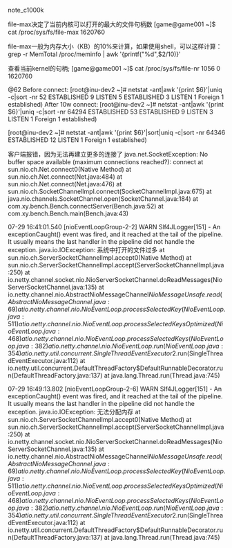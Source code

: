 note_c1000k

file-max决定了当前内核可以打开的最大的文件句柄数
[game@game001 ~]$ cat /proc/sys/fs/file-max
1620760

file-max一般为内存大小（KB）的10%来计算，如果使用shell，可以这样计算：
grep -r MemTotal /proc/meminfo | awk '{printf("%d",$2/10)}'

查看当前kernel的句柄;
[game@game001 ~]$ cat /proc/sys/fs/file-nr
1056	0	1620760

@62
Before connect:
[root@inu-dev2 ~]# netstat -ant|awk '{print $6}'|uniq -c|sort -nr
     52 ESTABLISHED
      9 LISTEN
      5 ESTABLISHED
      3 LISTEN
      1 Foreign
      1 established)
After 10w connect:
[root@inu-dev2 ~]# netstat -ant|awk '{print $6}'|uniq -c|sort -nr
  64294 ESTABLISHED
     53 ESTABLISHED
      9 LISTEN
      3 LISTEN
      1 Foreign
      1 established)

[root@inu-dev2 ~]# netstat -ant|awk '{print $6}'|sort|uniq -c|sort -nr
  64346 ESTABLISHED
     12 LISTEN
      1 Foreign
      1 established)

客户端报错，因为无法再建立更多的连接了
java.net.SocketException: No buffer space available (maximum connections reached?): connect
	at sun.nio.ch.Net.connect0(Native Method)
	at sun.nio.ch.Net.connect(Net.java:484)
	at sun.nio.ch.Net.connect(Net.java:476)
	at sun.nio.ch.SocketChannelImpl.connect(SocketChannelImpl.java:675)
	at java.nio.channels.SocketChannel.open(SocketChannel.java:184)
	at com.xy.bench.Bench.connectServer(Bench.java:52)
	at com.xy.bench.Bench.main(Bench.java:43)

07-29 16:41:01.540 [nioEventLoopGroup-2-2] WARN  Slf4JLogger[151] - An exceptionCaught() event was fired, and it reached at the tail of the pipeline. It usually means the last handler in the pipeline did not handle the exception.
java.io.IOException: 系统中打开的文件过多
  at sun.nio.ch.ServerSocketChannelImpl.accept0(Native Method)
  at sun.nio.ch.ServerSocketChannelImpl.accept(ServerSocketChannelImpl.java:250)
  at io.netty.channel.socket.nio.NioServerSocketChannel.doReadMessages(NioServerSocketChannel.java:135)
  at io.netty.channel.nio.AbstractNioMessageChannel$NioMessageUnsafe.read(AbstractNioMessageChannel.java:69)
  at io.netty.channel.nio.NioEventLoop.processSelectedKey(NioEventLoop.java:511)
  at io.netty.channel.nio.NioEventLoop.processSelectedKeysOptimized(NioEventLoop.java:468)
  at io.netty.channel.nio.NioEventLoop.processSelectedKeys(NioEventLoop.java:382)
  at io.netty.channel.nio.NioEventLoop.run(NioEventLoop.java:354)
  at io.netty.util.concurrent.SingleThreadEventExecutor$2.run(SingleThreadEventExecutor.java:112)
  at io.netty.util.concurrent.DefaultThreadFactory$DefaultRunnableDecorator.run(DefaultThreadFactory.java:137)
  at java.lang.Thread.run(Thread.java:745)

07-29 16:49:13.802 [nioEventLoopGroup-2-6] WARN  Slf4JLogger[151] - An exceptionCaught() event was fired, and it reached at the tail of the pipeline. It usually means the last handler in the pipeline did not handle the exception.
java.io.IOException: 无法分配内存
  at sun.nio.ch.ServerSocketChannelImpl.accept0(Native Method)
  at sun.nio.ch.ServerSocketChannelImpl.accept(ServerSocketChannelImpl.java:250)
  at io.netty.channel.socket.nio.NioServerSocketChannel.doReadMessages(NioServerSocketChannel.java:135)
  at io.netty.channel.nio.AbstractNioMessageChannel$NioMessageUnsafe.read(AbstractNioMessageChannel.java:69)
  at io.netty.channel.nio.NioEventLoop.processSelectedKey(NioEventLoop.java:511)
  at io.netty.channel.nio.NioEventLoop.processSelectedKeysOptimized(NioEventLoop.java:468)
  at io.netty.channel.nio.NioEventLoop.processSelectedKeys(NioEventLoop.java:382)
  at io.netty.channel.nio.NioEventLoop.run(NioEventLoop.java:354)
  at io.netty.util.concurrent.SingleThreadEventExecutor$2.run(SingleThreadEventExecutor.java:112)
  at io.netty.util.concurrent.DefaultThreadFactory$DefaultRunnableDecorator.run(DefaultThreadFactory.java:137)
  at java.lang.Thread.run(Thread.java:745)

